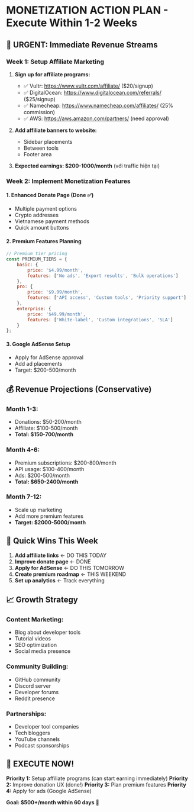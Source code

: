 # MONETIZATION ACTION PLAN - Execute Within 1-2 Weeks

## 🚨 URGENT: Immediate Revenue Streams

### Week 1: Setup Affiliate Marketing
1. **Sign up for affiliate programs:**
   - ✅ Vultr: https://www.vultr.com/affiliate/ ($20/signup)
   - ✅ DigitalOcean: https://www.digitalocean.com/referrals/ ($25/signup)  
   - ✅ Namecheap: https://www.namecheap.com/affiliates/ (25% commission)
   - ✅ AWS: https://aws.amazon.com/partners/ (need approval)

2. **Add affiliate banners to website:**
   - Sidebar placements
   - Between tools
   - Footer area
   
3. **Expected earnings: $200-1000/month** (với traffic hiện tại)

### Week 2: Implement Monetization Features

#### 1. Enhanced Donate Page (Done ✅)
- Multiple payment options
- Crypto addresses
- Vietnamese payment methods
- Quick amount buttons

#### 2. Premium Features Planning
```javascript
// Premium tier pricing
const PREMIUM_TIERS = {
    basic: {
        price: '$4.99/month',
        features: ['No ads', 'Export results', 'Bulk operations']
    },
    pro: {
        price: '$9.99/month', 
        features: ['API access', 'Custom tools', 'Priority support']
    },
    enterprise: {
        price: '$49.99/month',
        features: ['White-label', 'Custom integrations', 'SLA']
    }
};
```

#### 3. Google AdSense Setup
- Apply for AdSense approval
- Add ad placements
- Target: $200-500/month

## 💰 Revenue Projections (Conservative)

### Month 1-3:
- Donations: $50-200/month
- Affiliate: $100-500/month  
- **Total: $150-700/month**

### Month 4-6:
- Premium subscriptions: $200-800/month
- API usage: $100-400/month
- Ads: $200-500/month
- **Total: $650-2400/month**

### Month 7-12:
- Scale up marketing
- Add more premium features
- **Target: $2000-5000/month**

## 🎯 Quick Wins This Week

1. **Add affiliate links** ← DO THIS TODAY
2. **Improve donate page** ← DONE
3. **Apply for AdSense** ← DO THIS TOMORROW
4. **Create premium roadmap** ← THIS WEEKEND
5. **Set up analytics** ← Track everything

## 📈 Growth Strategy

### Content Marketing:
- Blog about developer tools
- Tutorial videos
- SEO optimization
- Social media presence

### Community Building:
- GitHub community
- Discord server
- Developer forums
- Reddit presence

### Partnerships:
- Developer tool companies
- Tech bloggers
- YouTube channels
- Podcast sponsorships

## 🚀 EXECUTE NOW!

**Priority 1:** Setup affiliate programs (can start earning immediately)
**Priority 2:** Improve donation UX (done!)
**Priority 3:** Plan premium features
**Priority 4:** Apply for ads (Google AdSense)

**Goal: $500+/month within 60 days** 💪
